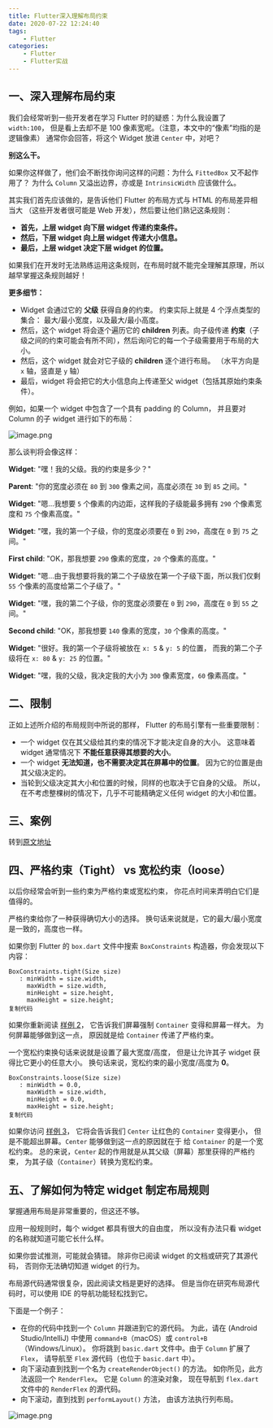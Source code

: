 ```yaml
---
title: Flutter深入理解布局约束
date: 2020-07-22 12:24:40
tags:
	- Flutter
categories: 
	- Flutter
	- Flutter实战
---
```


## 一、深入理解布局约束

我们会经常听到一些开发者在学习 Flutter 时的疑惑：为什么我设置了 `width:100`， 但是看上去却不是 100 像素宽呢。（注意，本文中的“像素”均指的是逻辑像素） 通常你会回答，将这个 Widget 放进 `Center` 中，对吧？

**别这么干。**

如果你这样做了，他们会不断找你询问这样的问题：为什么 `FittedBox` 又不起作用了？ 为什么 `Column` 又溢出边界，亦或是 `IntrinsicWidth` 应该做什么。

其实我们首先应该做的，是告诉他们 Flutter 的布局方式与 HTML 的布局差异相当大 （这些开发者很可能是 Web 开发），然后要让他们熟记这条规则：

- **首先，上层 widget 向下层 widget 传递约束条件。**
-   **然后，下层 widget 向上层 widget 传递大小信息。**
-   **最后，上层 widget 决定下层 widget 的位置。**

如果我们在开发时无法熟练运用这条规则，在布局时就不能完全理解其原理，所以越早掌握这条规则越好！

**更多细节：**

- Widget 会通过它的 **父级** 获得自身的约束。 约束实际上就是 4 个浮点类型的集合： 最大/最小宽度，以及最大/最小高度。
- 然后，这个 widget 将会逐个遍历它的 **children** 列表。向子级传递 **约束**（子级之间的约束可能会有所不同），然后询问它的每一个子级需要用于布局的大小。
- 然后，这个 widget 就会对它子级的 **children** 逐个进行布局。 （水平方向是 `x` 轴，竖直是 `y` 轴）
- 最后，widget 将会把它的大小信息向上传递至父 widget（包括其原始约束条件）。

例如，如果一个 widget 中包含了一个具有 padding 的 Column， 并且要对 Column 的子 widget 进行如下的布局：

![image.png](https://upload-images.jianshu.io/upload_images/4118241-257efca55201e1a3.png?imageMogr2/auto-orient/strip%7CimageView2/2/w/1240)

那么谈判将会像这样：

**Widget**: "嘿！我的父级。我的约束是多少？"

**Parent**: "你的宽度必须在 `80` 到 `300` 像素之间，高度必须在 `30` 到 `85` 之间。"

**Widget**: "嗯...我想要 `5` 个像素的内边距，这样我的子级能最多拥有 `290` 个像素宽度和 `75` 个像素高度。"

**Widget**: "嘿，我的第一个子级，你的宽度必须要在 `0` 到 `290`，高度在 `0` 到 `75` 之间。"

**First child**: "OK，那我想要 `290` 像素的宽度，`20` 个像素的高度。"

**Widget**: "嗯...由于我想要将我的第二个子级放在第一个子级下面，所以我们仅剩 `55` 个像素的高度给第二个子级了。"

**Widget**: "嘿，我的第二个子级，你的宽度必须要在 `0` 到 `290`，高度在 `0` 到 `55` 之间。"

**Second child**: "OK，那我想要 `140` 像素的宽度，`30` 个像素的高度。"

**Widget**: "很好。我的第一个子级将被放在 `x: 5` & `y: 5` 的位置， 而我的第二个子级将在 `x: 80` & `y: 25` 的位置。"

**Widget**: "嘿，我的父级，我决定我的大小为 `300` 像素宽度，`60` 像素高度。"

## 二、限制

正如上述所介绍的布局规则中所说的那样， Flutter 的布局引擎有一些重要限制：

- 一个 widget 仅在其父级给其约束的情况下才能决定自身的大小。 这意味着 widget 通常情况下 **不能任意获得其想要的大小**。
- 一个 widget **无法知道，也不需要决定其在屏幕中的位置**。 因为它的位置是由其父级决定的。
- 当轮到父级决定其大小和位置的时候，同样的也取决于它自身的父级。 所以，在不考虑整棵树的情况下，几乎不可能精确定义任何 widget 的大小和位置。

## 三、案例

转到[原文地址](https://juejin.im/post/5f01fe055188252e4a27dfaf#heading-3)

## 四、严格约束（Tight） vs 宽松约束（loose）

以后你经常会听到一些约束为严格约束或宽松约束， 你花点时间来弄明白它们是值得的。

严格约束给你了一种获得确切大小的选择。 换句话来说就是，它的最大/最小宽度是一致的，高度也一样。

如果你到 Flutter 的 `box.dart` 文件中搜索 `BoxConstraints` 构造器，你会发现以下内容：

```
BoxConstraints.tight(Size size)
   : minWidth = size.width,
     maxWidth = size.width,
     minHeight = size.height,
     maxHeight = size.height;
复制代码
```

如果你重新阅读 [样例 2](#heading-5)， 它告诉我们屏幕强制 `Container` 变得和屏幕一样大。 为何屏幕能够做到这一点， 原因就是给 `Container` 传递了严格约束。

一个宽松约束换句话来说就是设置了最大宽度/高度， 但是让允许其子 widget 获得比它更小的任意大小。 换句话来说，宽松约束的最小宽度/高度为 **0**。

```
BoxConstraints.loose(Size size)
   : minWidth = 0.0,
     maxWidth = size.width,
     minHeight = 0.0,
     maxHeight = size.height;
复制代码
```

如果你访问 [样例 3](#heading-6)， 它将会告诉我们 `Center` 让红色的 `Container` 变得更小， 但是不能超出屏幕。`Center` 能够做到这一点的原因就在于 给 `Container` 的是一个宽松约束。 总的来说，`Center` 起的作用就是从其父级（屏幕）那里获得的严格约束， 为其子级（`Container`）转换为宽松约束。

## 五、了解如何为特定 widget 制定布局规则

掌握通用布局是非常重要的，但这还不够。

应用一般规则时，每个 widget 都具有很大的自由度， 所以没有办法只看 widget 的名称就知道可能它长什么样。

如果你尝试推测，可能就会猜错。 除非你已阅读 widget 的文档或研究了其源代码， 否则你无法确切知道 widget 的行为。

布局源代码通常很复杂，因此阅读文档是更好的选择。 但是当你在研究布局源代码时，可以使用 IDE 的导航功能轻松找到它。

下面是一个例子：

- 在你的代码中找到一个 `Column` 并跟进到它的源代码。 为此，请在 (Android Studio/IntelliJ) 中使用 `command+B`（macOS）或 `control+B`（Windows/Linux）。 你将跳到 `basic.dart` 文件中。由于 `Column` 扩展了 `Flex`， 请导航至 `Flex` 源代码（也位于 `basic.dart` 中）。
- 向下滚动直到找到一个名为 `createRenderObject()` 的方法。 如你所见，此方法返回一个 `RenderFlex`。 它是 `Column` 的渲染对象， 现在导航到 `flex.dart` 文件中的 `RenderFlex` 的源代码。
- 向下滚动，直到找到 `performLayout()` 方法， 由该方法执行列布局。

![image.png](https://upload-images.jianshu.io/upload_images/4118241-88c13ddfb4b558dc.png?imageMogr2/auto-orient/strip%7CimageView2/2/w/1240)